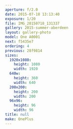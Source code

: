 ```yaml
---
aperture: f/2.0
date: 2015-07-18 13:13:40
exposure: 1/20
file: IMG_20150718_131337
gallery: 2015-summer-aberdeen
layout: gallery-photo
model: One A0001
next: f5435e7
ordering: 4
previous: 28f9814
sizes:
  1920x1080:
    height: 1080
    width: 1920
  640w:
    height: 360
    width: 640
  200x200:
    height: 200
    width: 200
  96x96:
    height: 96
    width: 96
title: null
make: OnePlus
---
```

